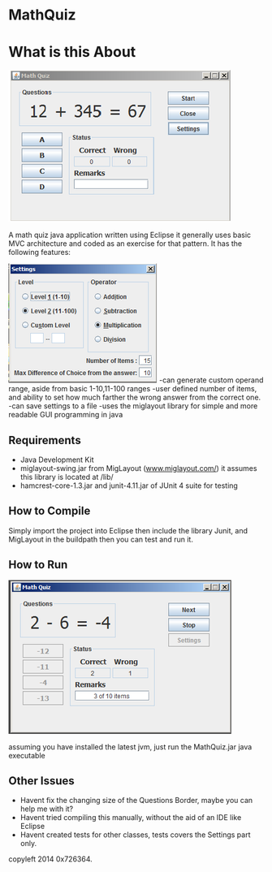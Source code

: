 MathQuiz
========

What is this About 
==================

![Alt text](/img/main-window.png?raw=true "Main window")

A math quiz java application written using Eclipse it generally uses basic MVC architecture
and coded as an exercise for that pattern. It has the following features:

![Alt text](/img/settings.png?raw=true "Settings window")
 -can generate custom operand range, aside from basic 1-10,11-100 ranges
 -user defined number of items, and ability to set how much farther the wrong answer from the correct one.
 -can save settings to a file
 -uses the miglayout library for simple and more readable GUI programming in java

Requirements 
------------

 - Java Development Kit  
 - miglayout-swing.jar from MigLayout (www.miglayout.com/) 
   it assumes this library is located at <project>/lib/
 - hamcrest-core-1.3.jar and junit-4.11.jar of JUnit 4 suite for testing     


How to Compile
--------------

Simply import the project into Eclipse then include the library Junit, and MigLayout in the buildpath 
then you can test and run it.

How to Run 
----------

![Alt text](/img/quiz-ongoing.png?raw=true "During quiz")

assuming you have installed the latest jvm, just run the MathQuiz.jar java executable



Other Issues
------------

 - Havent fix the changing size of the Questions Border, maybe you can help me with it?
 - Havent tried compiling this manually, without the aid of an IDE like Eclipse
 - Havent created tests for other classes, tests covers the Settings part only.



copyleft 2014 0x726364.
